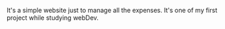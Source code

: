 It's a simple website just to manage all the expenses. It's one of my first project while studying webDev.
                      